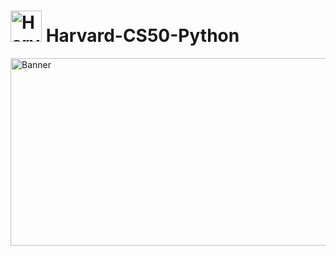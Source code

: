 
# <img src="https://github.com/user-attachments/assets/0bc0af75-135b-4d35-8715-888e76ce5c96" alt="Harvard" width="50" height="50"> Harvard-CS50-Python

<img src="https://github.com/user-attachments/assets/03e0b819-8fb1-4248-9427-0a7c6d12c5d7" align="center" alt="Banner" width="1000" height="300">

